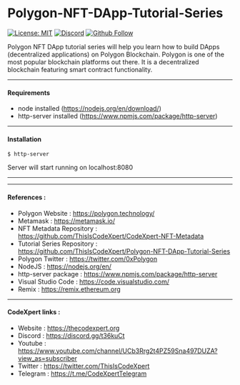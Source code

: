 # Polygon-NFT-DApp-Tutorial-Series

[![License: MIT](https://img.shields.io/npm/l/express?color=orange)](https://opensource.org/licenses/MIT)
[![Discord](https://img.shields.io/discord/475163926187999242?logo=discord)](https://discord.gg/t36kuCt)
[![Github Follow](https://img.shields.io/github/followers/ThisIsCodeXpert?style=social)](https://github.com/ThisIsCodeXpert)


Polygon NFT DApp tutorial series will help you learn how to build DApps (decentralized applications) on Polygon Blockchain. Polygon is one of the most popular blockchain platforms out there. It is a decentralized blockchain featuring smart contract functionality.

---

#### Requirements
- node installed (https://nodejs.org/en/download/)
- http-server installed (https://www.npmjs.com/package/http-server)
---

#### Installation

```
$ http-server
```

Server will start running on localhost:8080

---


---
#### References :

- Polygon Website : https://polygon.technology/
- Metamask : https://metamask.io/
-  NFT Metadata Repository : https://github.com/ThisIsCodeXpert/CodeXpert-NFT-Metadata
- Tutorial Series Repository : https://github.com/ThisIsCodeXpert/Polygon-NFT-DApp-Tutorial-Series
- Polygon Twitter : https://twitter.com/0xPolygon
- NodeJS : https://nodejs.org/en/
- http-server package : https://www.npmjs.com/package/http-server
- Visual Studio Code : https://code.visualstudio.com/
- Remix : https://remix.ethereum.org

---
#### CodeXpert links :

- Website : https://thecodexpert.org
- Discord : https://discord.gg/t36kuCt
- Youtube : https://www.youtube.com/channel/UCb3Rrg2t4PZ59Sna497DUZA?view_as=subscriber
- Twitter : https://twitter.com/ThisIsCodeXpert
- Telegram : https://t.me/CodeXpertTelegram


